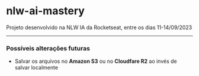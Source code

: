 # nlw-ai-mastery

Projeto desenvolvido na NLW IA da Rocketseat, entre os dias 11-14/09/2023

---

### Possíveis alterações futuras

* Salvar os arquivos no **Amazon S3** ou no **Cloudfare R2** ao invés de salvar localmente
